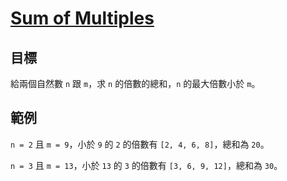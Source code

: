# [Sum of Multiples](https://www.codewars.com/kata/sum-of-multiples/)

## 目標

給兩個自然數 `n` 跟 `m`，求 `n` 的倍數的總和，`n` 的最大倍數小於 `m`。

## 範例

`n = 2` 且 `m = 9`，小於 `9` 的 `2` 的倍數有 `[2, 4, 6, 8]`，總和為 `20`。

`n = 3` 且 `m = 13`，小於 `13` 的 `3` 的倍數有 `[3, 6, 9, 12]`，總和為 `30`。
